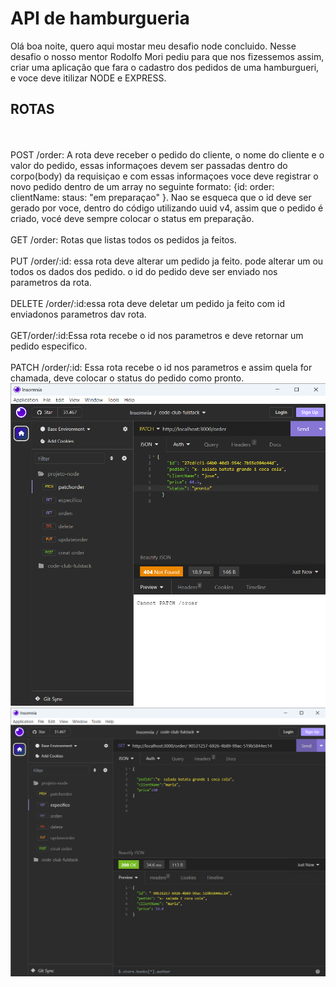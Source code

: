 <h1> API de hamburgueria </h1> Olá boa noite, quero aqui mostar meu desafio node concluido.
Nesse desafio o nosso mentor Rodolfo Mori pediu para que nos 
fizessemos assim,
criar uma aplicação que fara o cadastro dos pedidos de uma hamburgueri, e voce deve itilizar NODE e EXPRESS.

<h2>ROTAS</h2>
<br>
<br>
POST /order: A rota deve receber o pedido do cliente, o nome do cliente e o valor do pedido, essas informaçoes devem
ser passadas dentro do corpo(body) da requisiçao e com essas informaçoes voce deve registrar o novo pedido dentro 
de um array no seguinte formato: {id: order: clientName: staus: "em preparaçao" }. Nao se esqueca que o id deve ser gerado por voce,
dentro do código utilizando uuid v4, assim que o pedido é criado, vocé deve sempre colocar o status em preparação. 
<br>
<br>
GET /order: Rotas que listas todos os pedidos ja feitos.
<br>
<br>
PUT /order/:id: essa rota deve alterar um pedido ja feito. pode alterar um ou todos os dados dos pedido. o id do pedido deve ser
enviado nos parametros da rota.
<br>
<br>
DELETE /order/:id:essa rota deve deletar um pedido ja feito com id enviadonos parametros dav rota.
<br>
<br>
GET/order/:id:Essa rota recebe o id nos parametros e deve retornar um pedido especifico.
<br>
<br>
PATCH /order/:id: Essa rota recebe o id nos parametros e assim quela for chamada, deve colocar o status do pedido como  pronto. 
<img src="Insomnia 17_12_2023 21_55_11.png"
,br>
<img src="Insomnia 17_12_2023 21_53_12.png">
